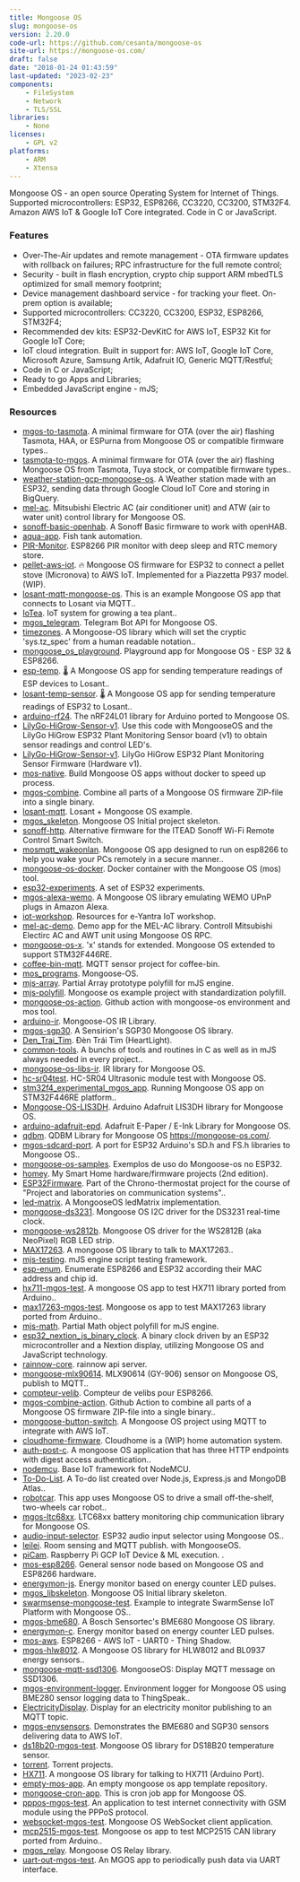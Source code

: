```yaml
---
title: Mongoose OS
slug: mongoose-os
version: 2.20.0
code-url: https://github.com/cesanta/mongoose-os
site-url: https://mongoose-os.com/
draft: false
date: "2018-01-24 01:43:59"
last-updated: "2023-02-23"
components:
    - FileSystem
    - Network
    - TLS/SSL
libraries:
    - None
licenses:
    - GPL v2
platforms:
    - ARM
    - Xtensa
---
```

Mongoose OS - an open source Operating System for Internet of Things. Supported microcontrollers: ESP32, ESP8266, CC3220, CC3200, STM32F4. Amazon AWS IoT & Google IoT Core integrated. Code in C or JavaScript.

<!--more-->

### Features

- Over-The-Air updates and remote management - OTA firmware updates with rollback on failures; RPC infrastructure for the full remote control;
- Security - built in flash encryption, crypto chip support ARM mbedTLS optimized for small memory footprint;
- Device management dashboard service	- for tracking your fleet. On-prem option is available;
- Supported microcontrollers: CC3220, CC3200, ESP32, ESP8266, STM32F4;
- Recommended dev kits: ESP32-DevKitC for AWS IoT, ESP32 Kit for Google IoT Core;
- IoT cloud integration. Built in support for: AWS IoT, Google IoT Core, Microsoft Azure, Samsung Artik, Adafruit IO, Generic MQTT/Restful;
- Code in C or JavaScript;
- Ready to go Apps and Libraries;
- Embedded JavaScript engine - mJS;


### Resources
<!--github-projects-->
- [mgos-to-tasmota](https://github.com/yaourdt/mgos-to-tasmota). A minimal firmware for OTA (over the air) flashing Tasmota, HAA, or ESPurna from Mongoose OS or compatible firmware types..
- [tasmota-to-mgos](https://github.com/yaourdt/tasmota-to-mgos). A minimal firmware for OTA (over the air) flashing Mongoose OS from Tasmota, Tuya stock, or compatible firmware types..
- [weather-station-gcp-mongoose-os](https://github.com/alvarowolfx/weather-station-gcp-mongoose-os). A Weather station made with an ESP32, sending data through Google Cloud IoT Core and storing in BigQuery.
- [mel-ac](https://github.com/mongoose-os-libs/mel-ac). Mitsubishi Electric AC (air conditioner unit) and ATW (air to water unit) control library for Mongoose OS.
- [sonoff-basic-openhab](https://github.com/mongoose-os-apps/sonoff-basic-openhab). A Sonoff Basic firmware to work with openHAB.
- [aqua-app](https://github.com/atanasyanew/aqua-app). Fish tank automation.
- [PIR-Monitor](https://github.com/Tommystus/PIR-Monitor). ESP8266 PIR monitor with deep sleep and RTC memory store.
- [pellet-aws-iot](https://github.com/daniele-salvagni/pellet-aws-iot). 🔥 Mongoose OS firmware for ESP32 to connect a pellet stove (Micronova) to AWS IoT. Implemented for a Piazzetta P937 model. (WIP).
- [losant-mqtt-mongoose-os](https://github.com/Losant/losant-mqtt-mongoose-os). This is an example Mongoose OS app that connects to Losant via MQTT..
- [IoTea](https://github.com/seanfhear/IoTea). IoT system for growing a tea plant..
- [mgos_telegram](https://github.com/kotelnikov/mgos_telegram). Telegram Bot API for Mongoose OS.
- [timezones](https://github.com/mamuesp/timezones). A Mongoose-OS library which will set the cryptic 'sys.tz_spec' from a human readable notation..
- [mongoose_os_playground](https://github.com/pmanna/mongoose_os_playground). Playground app for Mongoose OS - ESP 32 & ESP8266.
- [esp-temp](https://github.com/UtkarshVerma/esp-temp). :thermometer: A Mongoose OS app for sending temperature readings of ESP devices to Losant..
- [losant-temp-sensor](https://github.com/mongoose-os-apps/losant-temp-sensor). :thermometer: A Mongoose OS app for sending temperature readings of ESP32 to Losant..
- [arduino-rf24](https://github.com/eduardb/arduino-rf24). The nRF24L01 library for Arduino ported to Mongoose OS.
- [LilyGo-HiGrow-Sensor-v1](https://github.com/mercdev/LilyGo-HiGrow-Sensor-v1). Use this code with MongooseOS and the LilyGo HiGrow ESP32 Plant Monitoring Sensor board (v1) to obtain sensor readings and control LED's.
- [LilyGo-HiGrow-Sensor-v1](https://github.com/mongoose-os-apps/LilyGo-HiGrow-Sensor-v1). LilyGo HiGrow ESP32 Plant Monitoring Sensor Firmware (Hardware v1).
- [mos-native](https://github.com/v-kiniv/mos-native). Build Mongoose OS apps without docker to speed up process.
- [mgos-combine](https://github.com/yaourdt/mgos-combine). Combine all parts of a Mongoose OS firmware ZIP-file into a single binary.
- [losant-mqtt](https://github.com/mongoose-os-apps/losant-mqtt). Losant + Mongoose OS example.
- [mgos_skeleton](https://github.com/kotelnikov/mgos_skeleton). Mongoose OS Initial project skeleton.
- [sonoff-http](https://github.com/OllieDay/sonoff-http). Alternative firmware for the ITEAD Sonoff Wi-Fi Remote Control Smart Switch.
- [mosmqtt_wakeonlan](https://github.com/jamezrin/mosmqtt_wakeonlan). Mongoose OS app designed to run on esp8266 to help you wake your PCs remotely in a secure manner..
- [mongoose-os-docker](https://github.com/cruftlab/mongoose-os-docker). Docker container with the Mongoose OS (mos) tool.
- [esp32-experiments](https://github.com/lucabelluccini/esp32-experiments). A set of ESP32 experiments.
- [mgos-alexa-wemo](https://github.com/yaourdt/mgos-alexa-wemo). A Mongoose OS library emulating WEMO UPnP plugs in Amazon Alexa.
- [iot-workshop](https://github.com/eyantra-iot-platform/iot-workshop). Resources for e-Yantra IoT workshop.
- [mel-ac-demo](https://github.com/mongoose-os-apps/mel-ac-demo). Demo app for the MEL-AC library. Controll Mitsubishi Electirc AC and AWT unit using Mongoose OS RPC.
- [mongoose-os-x](https://github.com/meticulousCraftman/mongoose-os-x). 'x' stands for extended. Mongoose OS extended to support STM32F446RE.
- [coffee-bin-mqtt](https://github.com/vergissberlin/coffee-bin-mqtt). MQTT sensor project for coffee-bin.
- [mos_programs](https://github.com/nivu/mos_programs). Mongoose-OS.
- [mjs-array](https://github.com/Dietatko/mjs-array). Partial Array prototype polyfill for mJS engine.
- [mjs-polyfill](https://github.com/Asondo/mjs-polyfill). Mongoose os example project with standardization polyfill.
- [mongoose-os-action](https://github.com/dea82/mongoose-os-action). Github action with mongoose-os environment and mos tool.
- [arduino-ir](https://github.com/scotthernandez/arduino-ir). Mongoose-OS IR Library.
- [mgos-sgp30](https://github.com/wolfeidau/mgos-sgp30). A Sensirion's SGP30 Mongoose OS library.
- [Den_Trai_Tim](https://github.com/dentraitim/Den_Trai_Tim). Đèn Trái Tim (HeartLight).
- [common-tools](https://github.com/mamuesp-libs/common-tools).  A bunchs of tools and routines in C as well as in mJS always needed in every project..
- [mongoose-os-libs-ir](https://github.com/dvv/mongoose-os-libs-ir). IR library for Mongoose OS.
- [hc-sr04test](https://github.com/Tommystus/hc-sr04test). HC-SR04 Ultrasonic module test with Mongoose OS.
- [stm32f4_experimental_mgos_app](https://github.com/meticulousCraftman/stm32f4_experimental_mgos_app). Running Mongoose OS app on STM32F446RE platform..
- [Mongoose-OS-LIS3DH](https://github.com/gitcodr/Mongoose-OS-LIS3DH). Arduino Adafruit LIS3DH library for Mongoose OS.
- [arduino-adafruit-epd](https://github.com/mongoose-os-libs/arduino-adafruit-epd). Adafruit E-Paper / E-Ink Library for Mongoose OS.
- [qdbm](https://github.com/ztittle/qdbm). QDBM Library for Mongoose OS https://mongoose-os.com/.
- [mgos-sdcard-port](https://github.com/meticulousCraftman/mgos-sdcard-port). A port for ESP32 Arduino's SD.h and FS.h libraries to Mongoose OS..
- [mongoose-os-samples](https://github.com/douglaszuqueto/mongoose-os-samples). Exemplos de uso do Mongoose-os no ESP32.
- [homey](https://github.com/chris-zen/homey). My Smart Home hardware/firmware projects (2nd edition).
- [ESP32Firmware](https://github.com/nopesir/ESP32Firmware). Part of the Chrono-thermostat project for the course of "Project and laboratories on communication systems"..
- [led-matrix](https://github.com/ericogr/led-matrix). A MongooseOS ledMatrix implementation.
- [mongoose-ds3231](https://github.com/OllieDay/mongoose-ds3231). Mongoose OS I2C driver for the DS3231 real-time clock.
- [mongoose-ws2812b](https://github.com/OllieDay/mongoose-ws2812b). Mongoose OS driver for the WS2812B (aka NeoPixel) RGB LED strip.
- [MAX17263](https://github.com/Podnet/MAX17263). A mongoose OS library to talk to MAX17263..
- [mjs-testing](https://github.com/Dietatko/mjs-testing). mJS engine script testing framework.
- [esp-enum](https://github.com/Spiritdude/esp-enum). Enumerate ESP8266 and ESP32 according their MAC address and chip id.
- [hx711-mgos-test](https://github.com/Podnet/hx711-mgos-test). A mongoose OS app to test HX711 library ported from Arduino..
- [max17263-mgos-test](https://github.com/Podnet/max17263-mgos-test). Mongoose os app to test MAX17263 library ported from Arduino..
- [mjs-math](https://github.com/Dietatko/mjs-math). Partial Math object polyfill for mJS engine.
- [esp32_nextion_js_binary_clock](https://github.com/aschuma/esp32_nextion_js_binary_clock). A binary clock driven by an ESP32 microcontroller and a Nextion display, utilizing Mongoose OS and JavaScript technology.
- [rainnow-core](https://github.com/elzup/rainnow-core). rainnow api server.
- [mongoose-mlx90614](https://github.com/popstas/mongoose-mlx90614). MLX90614 (GY-906) sensor on Mongoose OS, publish to MQTT..
- [compteur-velib](https://github.com/licarth/compteur-velib). Compteur de velibs pour ESP8266.
- [mgos-combine-action](https://github.com/yaourdt/mgos-combine-action). Github Action to combine all parts of a Mongoose OS firmware ZIP-file into a single binary..
- [mongoose-button-switch](https://github.com/kriansa/mongoose-button-switch). A Mongoose OS project using MQTT to integrate with AWS IoT.
- [cloudhome-firmware](https://github.com/aghoneim92/cloudhome-firmware). Cloudhome is a (WIP) home automation system.
- [auth-post-c](https://github.com/manjrekarom/auth-post-c). A mongoose OS application that has three HTTP endpoints with digest access authentication..
- [nodemcu](https://github.com/felipeandres254/nodemcu). Base IoT framework fot NodeMCU.
- [To-Do-List](https://github.com/SakshiLajurkar/To-Do-List). A To-do list created over Node.js, Express.js and MongoDB Atlas..
- [robotcar](https://github.com/pmanna/robotcar). This app uses Mongoose OS to drive a small off-the-shelf, two-wheels car robot..
- [mgos-ltc68xx](https://github.com/Dietatko/mgos-ltc68xx). LTC68xx battery monitoring chip communication library for Mongoose OS.
- [audio-input-selector](https://github.com/spinningarrow/audio-input-selector). ESP32 audio input selector using Mongoose OS..
- [leilei](https://github.com/elzup/leilei). Room sensing and MQTT publish. with MongooseOS.
- [piCam](https://github.com/dbmarch/piCam). Raspberry Pi GCP IoT Device & ML execution.  .
- [mos-esp8266](https://github.com/nielswart/mos-esp8266). General sensor node based on Mongoose OS and ESP8266 hardware.
- [energymon-js](https://github.com/infrat/energymon-js). Energy monitor based on energy counter LED pulses.
- [mgos_libskeleton](https://github.com/kotelnikov/mgos_libskeleton). Mongoose OS Initial library skeleton.
- [swarmsense-mongoose-test](https://github.com/gopalkildoliya/swarmsense-mongoose-test). Example to integrate SwarmSense IoT Platform with Mongoose OS..
- [mgos-bme680](https://github.com/wolfeidau/mgos-bme680). A Bosch Sensortec's BME680 Mongoose OS library.
- [energymon-c](https://github.com/infrat/energymon-c). Energy monitor based on energy counter LED pulses.
- [mos-aws](https://github.com/bravokeyl/mos-aws). ESP8266 - AWS IoT - UART0 - Thing Shadow.
- [mgos-hlw8012](https://github.com/yaourdt/mgos-hlw8012). A Mongoose OS library for HLW8012 and BL0937 energy sensors..
- [mongoose-mqtt-ssd1306](https://github.com/popstas/mongoose-mqtt-ssd1306). MongooseOS: Display MQTT message on SSD1306.
- [mgos-environment-logger](https://github.com/anyhotcountry/mgos-environment-logger). Environment logger for Mongoose OS using BME280 sensor logging data to ThingSpeak..
- [ElectricityDisplay](https://github.com/anyhotcountry/ElectricityDisplay). Display for an electricity monitor publishing to an MQTT topic.
- [mgos-envsensors](https://github.com/wolfeidau/mgos-envsensors). Demonstrates the BME680 and SGP30 sensors delivering data to AWS IoT.
- [ds18b20-mgos-test](https://github.com/Podnet/ds18b20-mgos-test). Mongoose OS library for DS18B20 temperature sensor.
- [torrent](https://github.com/avishkarabhishek786/torrent). Torrent projects.
- [HX711](https://github.com/Podnet/HX711). A mongoose OS library for talking to HX711 (Arduino Port).
- [empty-mos-app](https://github.com/meticulousCraftman/empty-mos-app). An empty mongoose os app template repository.
- [mongoose-cron-app](https://github.com/sumancvb/mongoose-cron-app). This is cron job app for Mongoose OS.
- [pppos-mgos-test](https://github.com/Podnet/pppos-mgos-test). An application to test internet connectivity with GSM module using the PPPoS protocol.
- [websocket-mgos-test](https://github.com/Podnet/websocket-mgos-test). Mongoose OS WebSocket client application.
- [mcp2515-mgos-test](https://github.com/Podnet/mcp2515-mgos-test). Mongoose os app to test MCP2515 CAN library ported from Arduino..
- [mgos_relay](https://github.com/kotelnikov/mgos_relay). Mongoose OS Relay library.
- [uart-out-mgos-test](https://github.com/Podnet/uart-out-mgos-test). An MGOS app to periodically push data via UART interface.